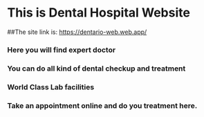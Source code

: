 # This is Dental Hospital Website

##The site link is: https://dentario-web.web.app/

### Here you will find expert doctor


### You can do all kind of dental checkup and treatment
### World Class Lab facilities
### Take an appointment online and do you treatment here.


